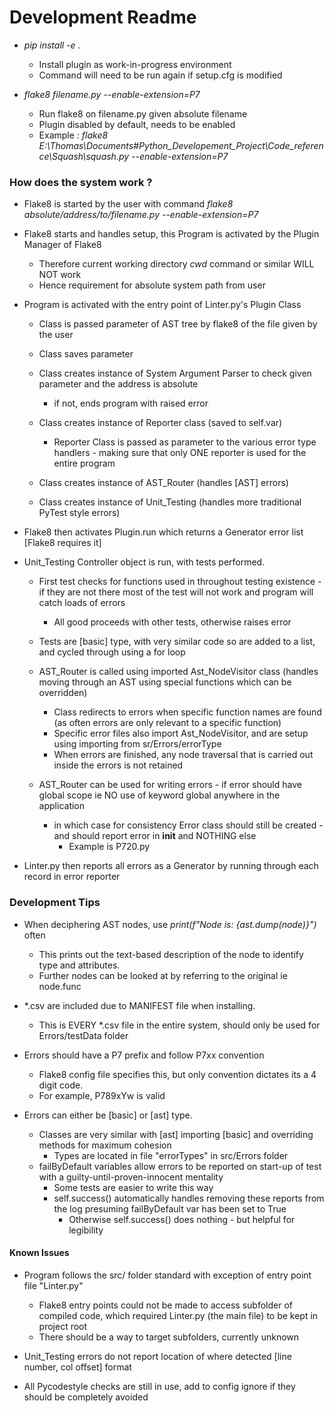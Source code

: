 # Development Readme

* *pip install -e .*
  * Install plugin as work-in-progress environment
  * Command will need to be run again if setup.cfg is modified

* *flake8 filename.py --enable-extension=P7*
  * Run flake8 on filename.py given absolute filename
  * Plugin disabled by default, needs to be enabled
  * Example : *flake8 E:\Thomas\Documents\#Python_Developement_Project\Code_reference\Squash\squash.py --enable-extension=P7*

### How does the system work ?

* Flake8 is started by the user with command *flake8 absolute/address/to/filename.py --enable-extension=P7*
* Flake8 starts and handles setup, this Program is activated by the Plugin Manager of Flake8
  * Therefore current working directory *cwd* command or similar WILL NOT work
  * Hence requirement for absolute system path from user
* Program is activated with the entry point of Linter.py's Plugin Class
  * Class is passed parameter of AST tree by flake8 of the file given by the user
  * Class saves parameter
  * Class creates instance of System Argument Parser to check given parameter and the address is absolute
    * if not, ends program with raised error

  * Class creates instance of Reporter class (saved to self.var)
    * Reporter Class is passed as parameter to the various error type handlers - making sure that only ONE reporter is used for the entire program
  * Class creates instance of AST_Router (handles [AST] errors)
  * Class creates instance of Unit_Testing (handles more traditional PyTest style errors)

* Flake8 then activates Plugin.run which returns a Generator error list [Flake8 requires it]
* Unit_Testing Controller object is run, with tests performed.
  * First test checks for functions used in throughout testing existence - if they are not there most of the test will not work and program will catch loads of errors
    * All good proceeds with other tests, otherwise raises error
  * Tests are [basic] type, with very similar code so are added to a list, and cycled through using a for loop

  * AST_Router is called using imported Ast_NodeVisitor class (handles moving through an AST using special functions which can be overridden)
    * Class redirects to errors when specific function names are found (as often errors are only relevant to a specific function)
    * Specific error files also import Ast_NodeVisitor, and are setup using importing from sr/Errors/errorType
    * When errors are finished, any node traversal that is carried out inside the errors is not retained
  * AST_Router can be used for writing errors - if error should have global scope ie NO use of keyword global anywhere in the application
    * in which case for consistency Error class should still be created - and should report error in __init__ and NOTHING else
      * Example is P720.py

* Linter.py then reports all errors as a Generator by running through each record in error reporter


### Development Tips

* When deciphering AST nodes, use *print(f"Node is: {ast.dump(node)}")* often
  * This prints out the text-based description of the node to identify type and attributes.
  * Further nodes can be looked at by referring to the original ie node.func

* *.csv are included due to MANIFEST file when installing.
  * This is EVERY *.csv file in the entire system, should only be used for Errors/testData folder

* Errors should have a P7 prefix and follow P7xx convention
  * Flake8 config file specifies this, but only convention dictates its a 4 digit code.
  * For example, P789xYw is valid

* Errors can either be [basic] or [ast] type.
  * Classes are very similar with [ast] importing [basic] and overriding methods for maximum cohesion
    * Types are located in file "errorTypes" in src/Errors folder
  * failByDefault variables allow errors to be reported on start-up of test with a guilty-until-proven-innocent mentality
    * Some tests are easier to write this way
    * self.success() automatically handles removing these reports from the log presuming failByDefault var has been set to True
      * Otherwise self.success() does nothing - but helpful for legibility


#### Known Issues
* Program follows the src/ folder standard with exception of entry point file "Linter.py"
  * Flake8 entry points could not be made to access subfolder of compiled code, which required Linter.py (the main file) to be kept in project root
  * There should be a way to target subfolders, currently unknown

* Unit_Testing errors do not report location of where detected [line number, col offset] format

* All Pycodestyle checks are still in use, add to config ignore if they should be completely avoided
